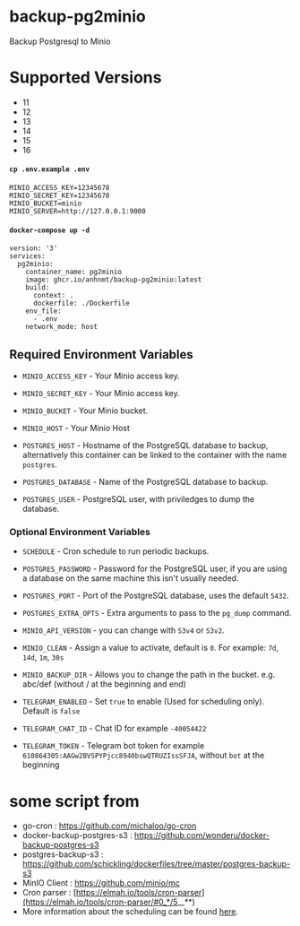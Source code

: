 # backup-pg2minio
Backup Postgresql to Minio

# Supported Versions
* 11
* 12
* 13
* 14
* 15
* 16

#### `cp .env.example .env`
```
MINIO_ACCESS_KEY=12345678
MINIO_SECRET_KEY=12345678
MINIO_BUCKET=minio
MINIO_SERVER=http://127.0.0.1:9000
```

#### `docker-compose up -d`
```
version: '3'
services:
  pg2minio:
    container_name: pg2minio
    image: ghcr.io/anhnmt/backup-pg2minio:latest
    build:
      context: .
      dockerfile: ./Dockerfile
    env_file:
      - .env
    network_mode: host
```

## Required Environment Variables

- `MINIO_ACCESS_KEY` - Your Minio access key.
- `MINIO_SECRET_KEY` - Your Minio access key.
- `MINIO_BUCKET` - Your Minio bucket.
- `MINIO_HOST` - Your Minio Host

- `POSTGRES_HOST` - Hostname of the PostgreSQL database to backup, alternatively this container can be linked to the container with the name `postgres`.
- `POSTGRES_DATABASE` - Name of the PostgreSQL database to backup.
- `POSTGRES_USER` - PostgreSQL user, with priviledges to dump the database.

### Optional Environment Variables

- `SCHEDULE` - Cron schedule to run periodic backups.

- `POSTGRES_PASSWORD` - Password for the PostgreSQL user, if you are using a database on the same machine this isn't usually needed.
- `POSTGRES_PORT` - Port of the PostgreSQL database, uses the default `5432`.
- `POSTGRES_EXTRA_OPTS` - Extra arguments to pass to the `pg_dump` command.

- `MINIO_API_VERSION` - you can change with `S3v4` or `S3v2`.
- `MINIO_CLEAN` - Assign a value to activate, default is `0`. For example: `7d`, `14d`, `1m`, `30s`
- `MINIO_BACKUP_DIR` - Allows you to change the path in the bucket. e.g. abc/def (without / at the beginning and end)

- `TELEGRAM_ENABLED` - Set `true` to enable (Used for scheduling only). Default is `false`
- `TELEGRAM_CHAT_ID` - Chat ID for example `-40054422`
- `TELEGRAM_TOKEN` - Telegram bot token for example `610864305:AAGw2BVSPYPjcc8940bswQTRUZIssSFJA`, without `bot` at the beginning

# some script from 
-  go-cron : https://github.com/michaloo/go-cron
-  docker-backup-postgres-s3 : https://github.com/wonderu/docker-backup-postgres-s3
-  postgres-backup-s3 : https://github.com/schickling/dockerfiles/tree/master/postgres-backup-s3 
-  MinIO Client : https://github.com/minio/mc
-  Cron parser : [https://elmah.io/tools/cron-parser](https://elmah.io/tools/cron-parser/#0_*/5_*_*_*_*)
-  More information about the scheduling can be found [here](http://godoc.org/github.com/robfig/cron#hdr-Predefined_schedules).

